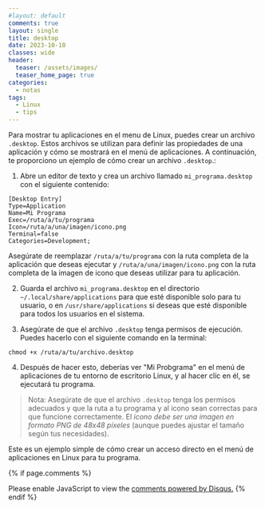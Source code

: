 ```yaml
---
#layout: default
comments: true
layout: single
title: desktop
date: 2023-10-10
classes: wide
header:
  teaser: /assets/images/
  teaser_home_page: true
categories:
  - notas 
tags:
  - Linux
  - tips
---
```



Para mostrar tu aplicaciones en el menu  de Linux, puedes crear un archivo `.desktop`. Estos archivos se utilizan para definir las propiedades de una aplicación y cómo se mostrará en el menú de aplicaciones. A continuación, te proporciono un ejemplo de cómo crear un archivo `.desktop`.:

1. Abre un editor de texto y crea un archivo llamado `mi_programa.desktop` con el siguiente contenido:

```desktop
[Desktop Entry]
Type=Application
Name=Mi Programa
Exec=/ruta/a/tu/programa
Icon=/ruta/a/una/imagen/icono.png
Terminal=false
Categories=Development;
```

Asegúrate de reemplazar `/ruta/a/tu/programa` con la ruta completa de la aplicación que deseas ejecutar y `/ruta/a/una/imagen/icono.png` con la ruta completa de la imagen de icono que deseas utilizar para tu aplicación.

2. Guarda el archivo `mi_programa.desktop` en el directorio `~/.local/share/applications` para que esté disponible solo para tu usuario, o en `/usr/share/applications` si deseas que esté disponible para todos los usuarios en el sistema.

3. Asegúrate de que el archivo `.desktop` tenga permisos de ejecución. Puedes hacerlo con el siguiente comando en la terminal:

```
chmod +x /ruta/a/tu/archivo.desktop
```

4. Después de hacer esto, deberías ver "Mi Probgrama" en el menú de aplicaciones de tu entorno de escritorio Linux, y al hacer clic en él, se ejecutará tu programa.

> Nota: Asegúrate de que el archivo `.desktop` tenga los permisos adecuados y que la ruta a tu programa y al icono sean correctas para que funcione correctamente. El *icono debe ser una imagen en formato PNG de 48x48 píxeles* (aunque puedes ajustar el tamaño según tus necesidades).

Este es un ejemplo simple de cómo crear un acceso directo en el menú de aplicaciones en Linux para tu programa.




{% if page.comments %}
<div id="disqus_thread"></div>
<script>
    (function() { // DON'T EDIT BELOW THIS LINE
    var d = document, s = d.createElement('script');
    s.src = 'https://blok-termux.disqus.com/embed.js';
    s.setAttribute('data-timestamp', +new Date());
    (d.head || d.body).appendChild(s);
    })();
</script>
<noscript>Please enable JavaScript to view the <a href="https://disqus.com/?ref_noscript">comments powered by Disqus.</a></noscript>
{% endif %}

